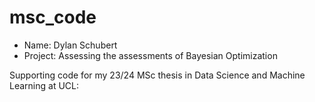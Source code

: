 # msc_code
- Name: Dylan Schubert
- Project: Assessing the assessments of Bayesian Optimization

Supporting code for my 23/24 MSc thesis in Data Science and Machine Learning at UCL:

